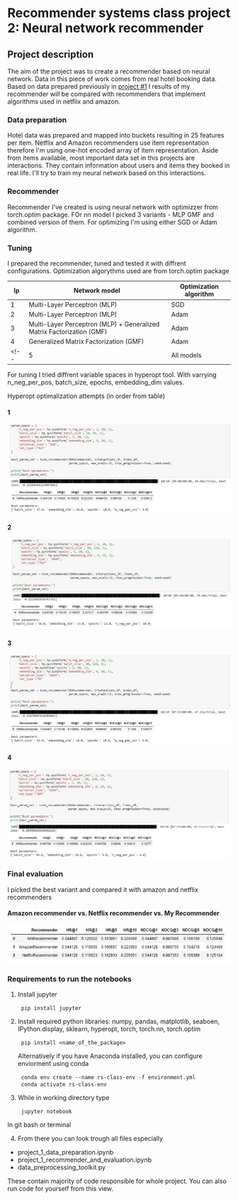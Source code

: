 # Recommender systems class project 2: Neural network recommender

## Project description

The aim of the project was to create a recommender based on neural network. Data in this piece of work
comes from real hotel booking data. Based on data prepared previously in [project #1](https://github.com/e-lawniczak/rsc-project1.git)
I results of my recommender will be compared with recommenders that implement algorithms used in netflix and amazon.

### Data preparation

Hotel data was prepared and mapped into buckets resulting in 25 features per item.
Netflix and Amazon recommenders use item representation therefore I'm using one-hot encoded array of item representation.
Aside from items available, most important data set in this projects are interactions. They contain information about users and items they booked in real life.
I'll try to train my neural network based on this interactions.

### Recommender

Recommender I've created is using neural network with optimizzer from torch.optim package. FOr nn model I picked 3 variants - MLP GMF and combined version of them. For optimizing I'm using either SGD or Adam algorithm.

### Tuning
I prepared the recommender, tuned and tested it with diffrent configurations.
Optimization algorythms used are from torch.optim package

| lp | Network model                                                         | Optimization algorithm |
|----|-----------------------------------------------------------------------|------------------------|
| 1  | Multi-Layer Perceptron (MLP)                                          | SGD                    |
| 2  | Multi-Layer Perceptron (MLP)                                          | Adam                   |
| 3  | Multi-Layer Perceptron (MLP) + Generalized Matrix Factorization (GMF) | Adam                   |
| 4  | Generalized Matrix Factorization (GMF)                                | Adam                   |
<!-- | 5  | All models                                                            | both algorithms        | -->

For tuning I tried diffrent variable spaces in hyperopt tool. With varrying n_neg_per_pos, batch_size, epochs, embedding_dim values.

Hyperopt optimalization attempts (in order from table)
#### 1
![mlp + sgd tuning](img/tuning_mlp_sgd.JPG)

#### 2
![mlp + adam tuning](img/tuning_mlp_adam.JPG)

#### 3
![mlp+gmf+adam tuning](img/tuning_mlp_gmf_adam.JPG)

#### 4
![mlp+gmf+adam tuning](img/tuning_gmf_adam.JPG)

<!-- #### 5
![combo tuning](img/tunig_all.JPG) -->


### Final evaluation

I picked the best variant and compared it with amazon and netflix recommenders


#### Amazon recommender vs. Netflix recommender vs. My Recommender
![Final evaluation](img/final_evaluation.JPG)

### Requirements to run the notebooks

1. Install jupyter
    <!-- -->

        pip install jupyter

    
2. Install required python libraries: numpy, pandas, matplotlib, seaboen, IPython.display, sklearn, hyperopt, torch, torch.nn, torch.optim
     <!-- -->

        pip install <name_of_the_package>


   Alternatively if you have Anaconda installed, you can configure enviorment using conda
    <!-- -->
       
        conda env create --name rs-class-env -f environment.yml
        conda activate rs-class-env



3. While in working directory type
         <!-- -->

        jupyter notebook

In git bash or terminal

4. From there you can look trough all files especially
- project_1_data_preparation.ipynb
- project_1_recommender_and_evaluation.ipynb
- data_preprocessing_toolkit.py

These contain majority of code responsible for whole project. You can also run code for yourself from this view.

